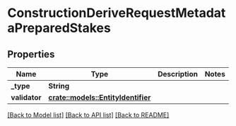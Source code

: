 # ConstructionDeriveRequestMetadataPreparedStakes

## Properties

Name | Type | Description | Notes
------------ | ------------- | ------------- | -------------
**_type** | **String** |  | 
**validator** | [**crate::models::EntityIdentifier**](EntityIdentifier.md) |  | 

[[Back to Model list]](../README.md#documentation-for-models) [[Back to API list]](../README.md#documentation-for-api-endpoints) [[Back to README]](../README.md)


